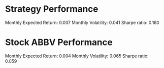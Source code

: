 # Strategy Performance
Monthly Expected Return: 0.007
Monthly Volatility: 0.041
Sharpe ratio: 0.180
# Stock ABBV Performance
Monthly Expected Return: 0.004
Monthly Volatility: 0.065
Sharpe ratio: 0.059

